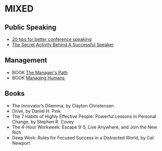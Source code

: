 # MIXED

## Public Speaking

 - [20 tips for better conference speaking](http://cameronmoll.com/archives/2009/02/20_tips_better_conference_speaking/)
 - [The Secret Activity Behind A Successful Speaker](https://www.forbes.com/sites/nickmorgan/2013/08/22/the-secret-activity-behind-a-successful-speaker)

## Management

 - BOOK [The Manager's Path](https://www.amazon.com/Managers-Path-Leaders-Navigating-Growth/dp/1491973897)
 - BOOK [Managing Humans](https://www.amazon.com/Managing-Humans-Humorous-Software-Engineering/dp/1484221575)
 
## Books

 - The Innovator’s Dilemma, by Clayton Christensen
 - Drive, by Daniel H. Pink
 - The 7 Habits of Highly Effective People: Powerful Lessons in Personal Change, by Stephen R. Covey
 - The 4-Hour Workweek: Escape 9-5, Live Anywhere, and Join the New Rich
 - Deep Work: Rules for Focused Success in a Distracted World, by Cal Newport
